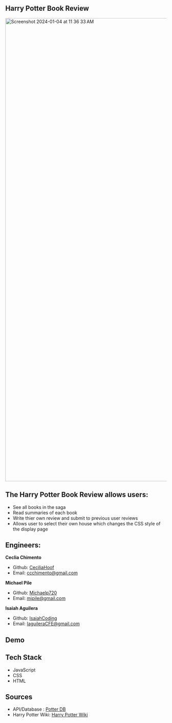 ## Harry Potter Book Review

<img width="1440" alt="Screenshot 2024-01-04 at 11 36 33 AM" src="https://github.com/Michaelp720/HarryPotterBookReviewer/assets/82983831/ca7040b3-6e29-4308-bdb2-e5f5d38c7be2">


## The Harry Potter Book Review allows users:
- See all books in the saga
- Read summaries of each book
- Write thier own review and submit to previous user reviews
- Allows user to select their own house which changes the CSS style of the display page


## Engineers:

**Ceclia Chimento**
- Github: <a href="https://github.com/CeciliaHoof">CeciliaHoof</a><br>
- Email: ccchimento@gmail.com

**Michael Pile**
- Github: <a href="https://github.com/Michaelp720">Michaelp720</a><br>
- Email: mjpile@gmail.com
 
**Isaiah Aguilera**
- Github: <a href="https://github.com/IsaiahCoding">IsaiahCoding</a><br>
- Email: <a href="mailto:IaguileraCFE@gmail.com">IaguileraCFE@gmail.com</a>

## Demo


## Tech Stack
- JavaScript
- CSS
- HTML

## Sources
- API/Database : <a href="https://potterdb.com/" target="_blank">Potter DB</a>
- Harry Potter Wiki: <a href="https://harrypotter.fandom.com/wiki/Main_Page" target="_blank">Harry Potter Wiki</a>

